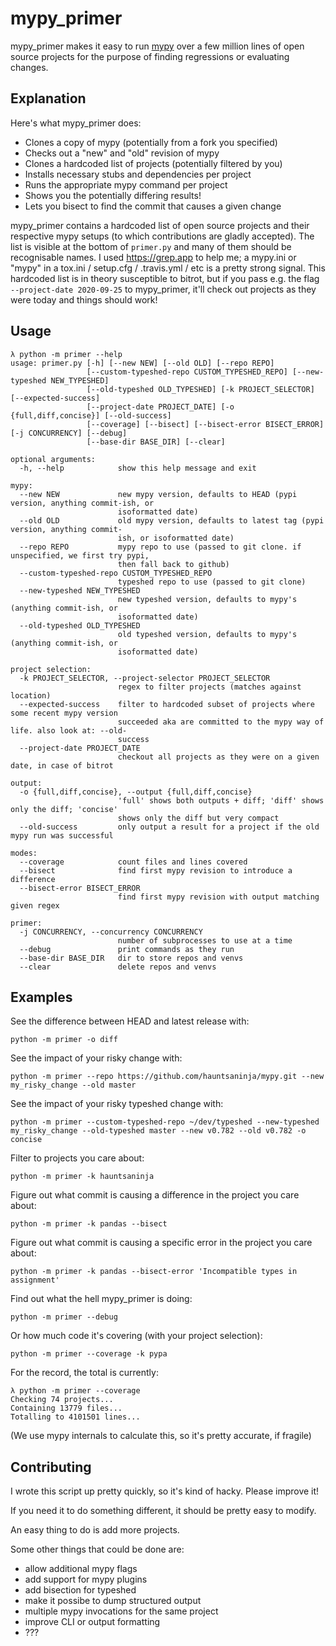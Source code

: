 # mypy_primer

mypy_primer makes it easy to run [mypy](https://github.com/python/mypy/) over a few million lines of
open source projects for the purpose of finding regressions or evaluating changes.

## Explanation

Here's what mypy_primer does:
- Clones a copy of mypy (potentially from a fork you specified)
- Checks out a "new" and "old" revision of mypy
- Clones a hardcoded list of projects (potentially filtered by you)
- Installs necessary stubs and dependencies per project
- Runs the appropriate mypy command per project
- Shows you the potentially differing results!
- Lets you bisect to find the commit that causes a given change

mypy_primer contains a hardcoded list of open source projects and their respective mypy setups (to
which contributions are gladly accepted). The list is visible at the bottom of `primer.py` and many
of them should be recognisable names. I used https://grep.app to help me; a mypy.ini or "mypy" in a
tox.ini / setup.cfg / .travis.yml / etc is a pretty strong signal. This hardcoded list is in theory
susceptible to bitrot, but if you pass e.g. the flag `--project-date 2020-09-25` to mypy_primer,
it'll check out projects as they were today and things should work!

## Usage

```
λ python -m primer --help
usage: primer.py [-h] [--new NEW] [--old OLD] [--repo REPO]
                 [--custom-typeshed-repo CUSTOM_TYPESHED_REPO] [--new-typeshed NEW_TYPESHED]
                 [--old-typeshed OLD_TYPESHED] [-k PROJECT_SELECTOR] [--expected-success]
                 [--project-date PROJECT_DATE] [-o {full,diff,concise}] [--old-success]
                 [--coverage] [--bisect] [--bisect-error BISECT_ERROR] [-j CONCURRENCY] [--debug]
                 [--base-dir BASE_DIR] [--clear]

optional arguments:
  -h, --help            show this help message and exit

mypy:
  --new NEW             new mypy version, defaults to HEAD (pypi version, anything commit-ish, or
                        isoformatted date)
  --old OLD             old mypy version, defaults to latest tag (pypi version, anything commit-
                        ish, or isoformatted date)
  --repo REPO           mypy repo to use (passed to git clone. if unspecified, we first try pypi,
                        then fall back to github)
  --custom-typeshed-repo CUSTOM_TYPESHED_REPO
                        typeshed repo to use (passed to git clone)
  --new-typeshed NEW_TYPESHED
                        new typeshed version, defaults to mypy's (anything commit-ish, or
                        isoformatted date)
  --old-typeshed OLD_TYPESHED
                        old typeshed version, defaults to mypy's (anything commit-ish, or
                        isoformatted date)

project selection:
  -k PROJECT_SELECTOR, --project-selector PROJECT_SELECTOR
                        regex to filter projects (matches against location)
  --expected-success    filter to hardcoded subset of projects where some recent mypy version
                        succeeded aka are committed to the mypy way of life. also look at: --old-
                        success
  --project-date PROJECT_DATE
                        checkout all projects as they were on a given date, in case of bitrot

output:
  -o {full,diff,concise}, --output {full,diff,concise}
                        'full' shows both outputs + diff; 'diff' shows only the diff; 'concise'
                        shows only the diff but very compact
  --old-success         only output a result for a project if the old mypy run was successful

modes:
  --coverage            count files and lines covered
  --bisect              find first mypy revision to introduce a difference
  --bisect-error BISECT_ERROR
                        find first mypy revision with output matching given regex

primer:
  -j CONCURRENCY, --concurrency CONCURRENCY
                        number of subprocesses to use at a time
  --debug               print commands as they run
  --base-dir BASE_DIR   dir to store repos and venvs
  --clear               delete repos and venvs

```

## Examples

See the difference between HEAD and latest release with:
```
python -m primer -o diff
```

See the impact of your risky change with:
```
python -m primer --repo https://github.com/hauntsaninja/mypy.git --new my_risky_change --old master
```

See the impact of your risky typeshed change with:
```
python -m primer --custom-typeshed-repo ~/dev/typeshed --new-typeshed my_risky_change --old-typeshed master --new v0.782 --old v0.782 -o concise
```

Filter to projects you care about:
```
python -m primer -k hauntsaninja
```

Figure out what commit is causing a difference in the project you care about:
```
python -m primer -k pandas --bisect
```

Figure out what commit is causing a specific error in the project you care about:
```
python -m primer -k pandas --bisect-error 'Incompatible types in assignment'
```

Find out what the hell mypy_primer is doing:
```
python -m primer --debug
```

Or how much code it's covering (with your project selection):
```
python -m primer --coverage -k pypa
```

For the record, the total is currently:
```
λ python -m primer --coverage
Checking 74 projects...
Containing 13779 files...
Totalling to 4101501 lines...
```
(We use mypy internals to calculate this, so it's pretty accurate, if fragile)

## Contributing

I wrote this script up pretty quickly, so it's kind of hacky. Please improve it!

If you need it to do something different, it should be pretty easy to modify.

An easy thing to do is add more projects.

Some other things that could be done are:
- allow additional mypy flags
- add support for mypy plugins
- add bisection for typeshed
- make it possibe to dump structured output
- multiple mypy invocations for the same project
- improve CLI or output formatting
- ???

